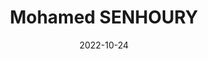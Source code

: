 ---
# Leave the homepage title empty to use the site title
title: Mohamed SENHOURY
date: 2022-10-24
type: landing

design:
  # Default section spacing
  spacing: "6rem"

sections:
  - block: resume-biography-3
    content:
      # Choose a user profile to display (a folder name within content/authors/)
      username: admin
      text: ""
      # Show a call-to-action button under your biography? (optional)
      button:
        text: Download CV
        url: uploads/CV_2025_EN.pdf
    design:
      css_class: dark
      background:
        color: black
        image:
          # Add your image background to assets/media/.
          filename: stacked-peaks.svg
          filters:
            brightness: 1.0
          size: cover
          position: center
          parallax: false
  - block: markdown
    content:
      title: '🚀 My Work in AI & Data Science'
      subtitle: ''
      text: |-
        I specialize in **Artificial Intelligence, NLP, and Data Science**, with a strong focus on **Generative AI, Large Language Models (LLMs), and automation**.

        My expertise includes:
        - 🔹 **Natural Language Processing (NLP)**: Chatbots, Sentiment Analysis, Named Entity Recognition  
        - 🔹 **Generative AI & LLMs**: Fine-tuning GPT, LangChain, Hugging Face Transformers  
        - 🔹 **Data Science & Analytics**: Data visualization, SQL, Machine Learning  

        I'm passionate about **solving complex problems with AI** and constantly explore **new ways to optimize AI-driven automation**.

        If you're interested in **collaborating on AI projects**, feel free to reach out! 📩
    design:
      view: citation
  - block: collection
    id: talks
    content:
      title: Recent & Upcoming Talks
      filters:
        folders:
          - event
---